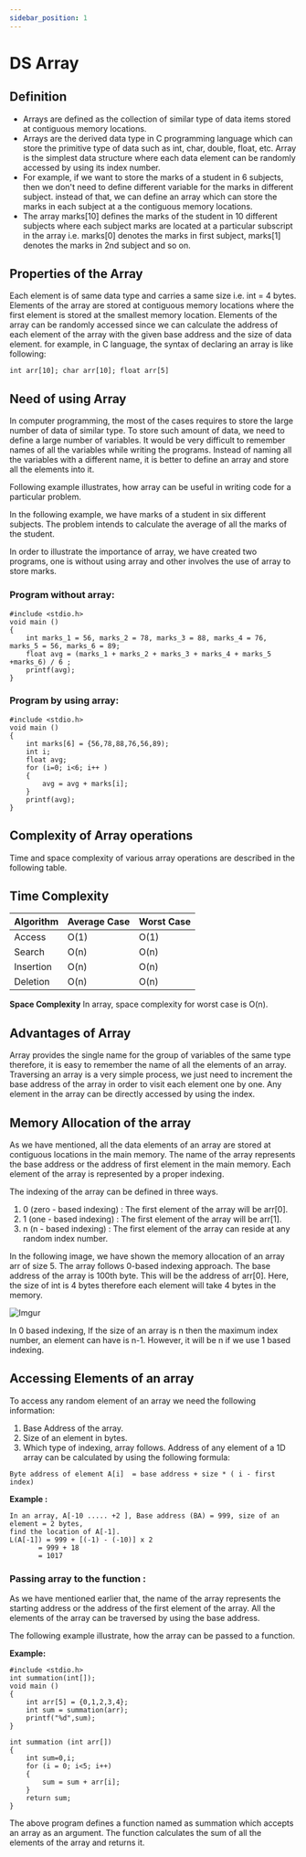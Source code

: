 ```yaml
---
sidebar_position: 1
---
```

# DS Array

## Definition
- Arrays are defined as the collection of similar type of data items stored at contiguous memory locations.
- Arrays are the derived data type in C programming language which can store the primitive type of data such as int, char, double, float, etc.
Array is the simplest data structure where each data element can be randomly accessed by using its index number.
- For example, if we want to store the marks of a student in 6 subjects, then we don't need to define different variable for the marks in different subject. instead of that, we can define an array which can store the marks in each subject at a the contiguous memory locations.
- The array marks[10] defines the marks of the student in 10 different subjects where each subject marks are located at a particular subscript in the array i.e. marks[0] denotes the marks in first subject, marks[1] denotes the marks in 2nd subject and so on.

## Properties of the Array
Each element is of same data type and carries a same size i.e. int = 4 bytes.
Elements of the array are stored at contiguous memory locations where the first element is stored at the smallest memory location.
Elements of the array can be randomly accessed since we can calculate the address of each element of the array with the given base address and the size of data element.
for example, in C language, the syntax of declaring an array is like following:
```
int arr[10]; char arr[10]; float arr[5]   
```

## Need of using Array
In computer programming, the most of the cases requires to store the large number of data of similar type. To store such amount of data, we need to define a large number of variables. It would be very difficult to remember names of all the variables while writing the programs. Instead of naming all the variables with a different name, it is better to define an array and store all the elements into it.

Following example illustrates, how array can be useful in writing code for a particular problem.

In the following example, we have marks of a student in six different subjects. The problem intends to calculate the average of all the marks of the student.

In order to illustrate the importance of array, we have created two programs, one is without using array and other involves the use of array to store marks.

### Program without array:
```
#include <stdio.h>  
void main ()  
{  
    int marks_1 = 56, marks_2 = 78, marks_3 = 88, marks_4 = 76, marks_5 = 56, marks_6 = 89;   
    float avg = (marks_1 + marks_2 + marks_3 + marks_4 + marks_5 +marks_6) / 6 ;   
    printf(avg);   
}  
```

### Program by using array:
```
#include <stdio.h>  
void main ()  
{  
    int marks[6] = {56,78,88,76,56,89);  
    int i;    
    float avg;  
    for (i=0; i<6; i++ )   
    {  
        avg = avg + marks[i];   
    }    
    printf(avg);   
}   
```

## Complexity of Array operations
Time and space complexity of various array operations are described in the following table.

## Time Complexity

Algorithm | Average Case | Worst Case
----------|--------------|------------
Access	  |     O(1)     |  O(1)
Search    |     O(n)     |  O(n)
Insertion |	    O(n)     |  O(n)
Deletion  |	    O(n)     |  O(n)

**Space Complexity**
In array, space complexity for worst case is O(n).

## Advantages of Array
Array provides the single name for the group of variables of the same type therefore, it is easy to remember the name of all the elements of an array.
Traversing an array is a very simple process, we just need to increment the base address of the array in order to visit each element one by one.
Any element in the array can be directly accessed by using the index.

## Memory Allocation of the array
As we have mentioned, all the data elements of an array are stored at contiguous locations in the main memory. The name of the array represents the base address or the address of first element in the main memory. Each element of the array is represented by a proper indexing.

The indexing of the array can be defined in three ways.
1. 0 (zero - based indexing) : The first element of the array will be arr[0].
2. 1 (one - based indexing) : The first element of the array will be arr[1].
3. n (n - based indexing) : The first element of the array can reside at any random index number.

In the following image, we have shown the memory allocation of an array arr of size 5. The array follows 0-based indexing approach. The base address of the array is 100th byte. This will be the address of arr[0]. Here, the size of int is 4 bytes therefore each element will take 4 bytes in the memory.

![Imgur](https://i.imgur.com/wZ0bfAq.png)

In 0 based indexing, If the size of an array is n then the maximum index number, an element can have is n-1. However, it will be n if we use 1 based indexing.

## Accessing Elements of an array
To access any random element of an array we need the following information:

1. Base Address of the array.
2. Size of an element in bytes.
3. Which type of indexing, array follows.
Address of any element of a 1D array can be calculated by using the following formula:
```
Byte address of element A[i]  = base address + size * ( i - first index)   
```

**Example :**
```
In an array, A[-10 ..... +2 ], Base address (BA) = 999, size of an element = 2 bytes,   
find the location of A[-1].  
L(A[-1]) = 999 + [(-1) - (-10)] x 2  
       = 999 + 18   
       = 1017   
```

### Passing array to the function :
As we have mentioned earlier that, the name of the array represents the starting address or the address of the first element of the array. All the elements of the array can be traversed by using the base address.

The following example illustrate, how the array can be passed to a function.

**Example:**
```
#include <stdio.h>  
int summation(int[]);  
void main ()  
{  
    int arr[5] = {0,1,2,3,4};  
    int sum = summation(arr);   
    printf("%d",sum);   
}   
  
int summation (int arr[])   
{  
    int sum=0,i;   
    for (i = 0; i<5; i++)   
    {  
        sum = sum + arr[i];   
    }   
    return sum;   
}  
```
The above program defines a function named as summation which accepts an array as an argument. The function calculates the sum of all the elements of the array and returns it.
